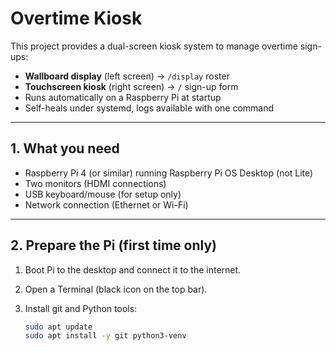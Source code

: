 # Overtime Kiosk

This project provides a dual-screen kiosk system to manage overtime sign-ups:

- **Wallboard display** (left screen) → `/display` roster
- **Touchscreen kiosk** (right screen) → `/` sign-up form
- Runs automatically on a Raspberry Pi at startup
- Self-heals under systemd, logs available with one command

---

## 1. What you need

- Raspberry Pi 4 (or similar) running Raspberry Pi OS Desktop (not Lite)
- Two monitors (HDMI connections)
- USB keyboard/mouse (for setup only)
- Network connection (Ethernet or Wi-Fi)

---

## 2. Prepare the Pi (first time only)

1. Boot Pi to the desktop and connect it to the internet.  
2. Open a Terminal (black icon on the top bar).  
3. Install git and Python tools:

   ```bash
   sudo apt update
   sudo apt install -y git python3-venv
